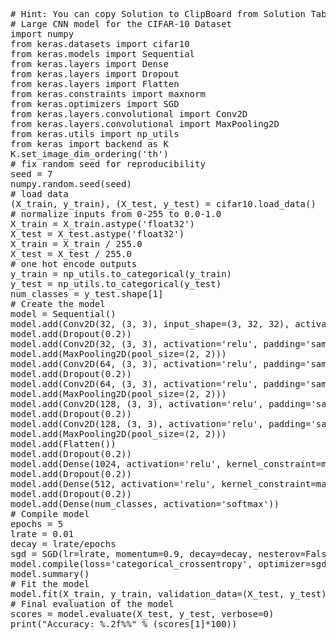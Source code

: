 <pre class="file" data-target="clipboard">
# Hint: You can copy Solution to ClipBoard from Solution Tab
# Large CNN model for the CIFAR-10 Dataset
import numpy
from keras.datasets import cifar10
from keras.models import Sequential
from keras.layers import Dense
from keras.layers import Dropout
from keras.layers import Flatten
from keras.constraints import maxnorm
from keras.optimizers import SGD
from keras.layers.convolutional import Conv2D
from keras.layers.convolutional import MaxPooling2D
from keras.utils import np_utils
from keras import backend as K
K.set_image_dim_ordering('th')
# fix random seed for reproducibility
seed = 7
numpy.random.seed(seed)
# load data
(X_train, y_train), (X_test, y_test) = cifar10.load_data()
# normalize inputs from 0-255 to 0.0-1.0
X_train = X_train.astype('float32')
X_test = X_test.astype('float32')
X_train = X_train / 255.0
X_test = X_test / 255.0
# one hot encode outputs
y_train = np_utils.to_categorical(y_train)
y_test = np_utils.to_categorical(y_test)
num_classes = y_test.shape[1]
# Create the model
model = Sequential()
model.add(Conv2D(32, (3, 3), input_shape=(3, 32, 32), activation='relu', padding='same'))
model.add(Dropout(0.2))
model.add(Conv2D(32, (3, 3), activation='relu', padding='same'))
model.add(MaxPooling2D(pool_size=(2, 2)))
model.add(Conv2D(64, (3, 3), activation='relu', padding='same'))
model.add(Dropout(0.2))
model.add(Conv2D(64, (3, 3), activation='relu', padding='same'))
model.add(MaxPooling2D(pool_size=(2, 2)))
model.add(Conv2D(128, (3, 3), activation='relu', padding='same'))
model.add(Dropout(0.2))
model.add(Conv2D(128, (3, 3), activation='relu', padding='same'))
model.add(MaxPooling2D(pool_size=(2, 2)))
model.add(Flatten())
model.add(Dropout(0.2))
model.add(Dense(1024, activation='relu', kernel_constraint=maxnorm(3)))
model.add(Dropout(0.2))
model.add(Dense(512, activation='relu', kernel_constraint=maxnorm(3)))
model.add(Dropout(0.2))
model.add(Dense(num_classes, activation='softmax'))
# Compile model
epochs = 5
lrate = 0.01
decay = lrate/epochs
sgd = SGD(lr=lrate, momentum=0.9, decay=decay, nesterov=False)
model.compile(loss='categorical_crossentropy', optimizer=sgd, metrics=['accuracy'])
model.summary()
# Fit the model
model.fit(X_train, y_train, validation_data=(X_test, y_test), epochs=epochs, batch_size=32)
# Final evaluation of the model
scores = model.evaluate(X_test, y_test, verbose=0)
print("Accuracy: %.2f%%" % (scores[1]*100))

</pre>